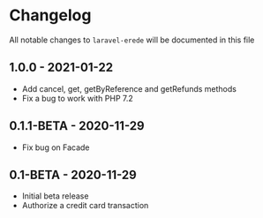 # Changelog

All notable changes to `laravel-erede` will be documented in this file

## 1.0.0 - 2021-01-22

- Add cancel, get, getByReference and getRefunds methods
- Fix a bug to work with PHP 7.2

## 0.1.1-BETA - 2020-11-29

- Fix bug on Facade

## 0.1-BETA - 2020-11-29

- Initial beta release
- Authorize a credit card transaction
